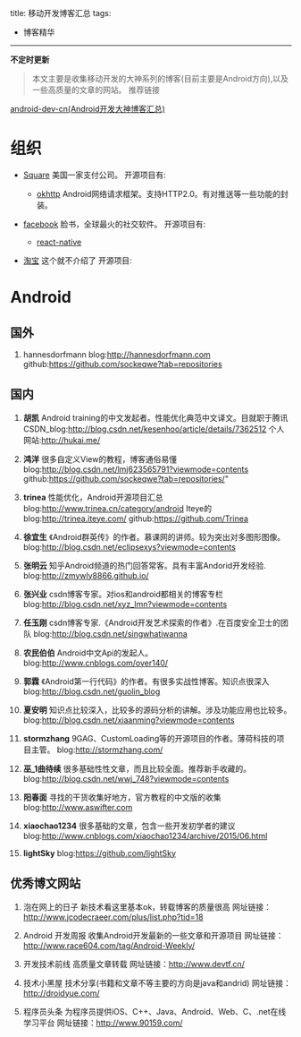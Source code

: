 title: 移动开发博客汇总
tags:
- 博客精华
---
**不定时更新**

>本文主要是收集移动开发的大神系列的博客(目前主要是Android方向),以及一些高质量的文章的网站。
推荐链接

[android-dev-cn(Android开发大神博客汇总)](https://github.com/yeungeek/android-dev-cn)

 # 组织

-  [Square](https://github.com/square)
   美国一家支付公司。
   开源项目有:
   - [okhttp](https://github.com/square/okhttp)
   Android网络请求框架。支持HTTP2.0。有对推送等一些功能的封装。

- [facebook](https://github.com/facebook)
   脸书，全球最火的社交软件。
   开源项目有:
   - [react-native](https://github.com/facebook/react-native)
- [淘宝](https://github.com/taobao)
   这个就不介绍了
   开源项目:
   
   

 
 


 # Android

 ## 国外

 1. hannesdorfmann
blog:http://hannesdorfmann.com
github:https://github.com/sockeqwe?tab=repositories
 


 ## 国内

 1. **胡凯**
 Android training的中文发起者。性能优化典范中文译文。目就职于腾讯
 CSDN_blog:http://blog.csdn.net/kesenhoo/article/details/7362512
 个人网站:http://hukai.me/
 
 1. **鸿洋**
 很多自定义View的教程，博客通俗易懂
 blog:http://blog.csdn.net/lmj623565791?viewmode=contents
 github:https://github.com/sockeqwe?tab=repositories/"

 1. **trinea**
 性能优化，Android开源项目汇总
 blog:http://www.trinea.cn/category/android
 Iteye的blog:http://trinea.iteye.com/
 github:https://github.com/Trinea

 1. **徐宜生**
《Android群英传》的作者。慕课网的讲师。较为突出对多图形图像。
 blog:http://blog.csdn.net/eclipsexys?viewmode=contents

 1. **张明云**
  知乎Android频道的热门回答常客。具有丰富Andorid开发经验.
  blog:http://zmywly8866.github.io/
 
 1. **张兴业**
  csdn博客专家。对ios和android都相关的博客专栏
  blog:http://blog.csdn.net/xyz_lmn?viewmode=contents
  
 1. **任玉刚**
  csdn博客专家.《Android开发艺术探索的作者》.在百度安全卫士的团队
  blog:http://blog.csdn.net/singwhatiwanna
  
 1. **农民伯伯**
  Android中文Api的发起人。
  blog:http://www.cnblogs.com/over140/

 1. **郭霖**
  《Android第一行代码》的作者。有很多实战性博客。知识点很深入
  blog:http://blog.csdn.net/guolin_blog
  
 1. **夏安明**
  知识点比较深入，比较多的源码分析的讲解。涉及功能应用也比较多。
  blog:http://blog.csdn.net/xiaanming?viewmode=contents

 1. **stormzhang**
  9GAG、CustomLoading等的开源项目的作者。薄荷科技的项目主管。
  blog:http://stormzhang.com/
  
 1. **巫_1曲待续**
  很多基础性性文章，而且比较全面。推荐新手收藏的。
  blog:http://blog.csdn.net/wwj_748?viewmode=contents

 1. **阳春面**
 寻找的干货收集好地方，官方教程的中文版的收集
 blog:http://www.aswifter.com

 1. **xiaochao1234**
 很多基础的文章，包含一些开发初学者的建议
  blog:http://www.cnblogs.com/xiaochao1234/archive/2015/06.html
  
 1. **lightSky**
 blog:https://github.com/lightSky
 

 ## 优秀博文网站

 1. 泡在网上的日子
新技术看这里基本ok，转载博客的质量很高
网址链接：http://www.jcodecraeer.com/plus/list.php?tid=18

 1. Android 开发周报
收集Android开发最新的一些文章和开源项目
网址链接：http://www.race604.com/tag/Android-Weekly/
   
 1. 开发技术前线
高质量文章转载
网址链接：http://www.devtf.cn/

 1. 技术小黑屋
技术分享(书籍和文章不等主要的方向是java和andrid)
网址链接：http://droidyue.com/

 1. 程序员头条
为程序员提供iOS、C++、Java、Android、Web、C、.net在线学习平台
网址链接：http://www.90159.com/
